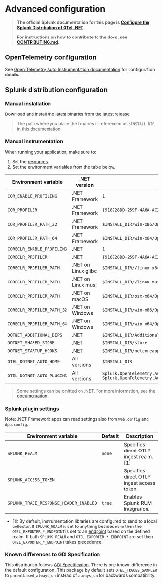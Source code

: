 # Advanced configuration

> **The official Splunk documentation for this page is
> [Configure the Splunk Distribution of OTel .NET](https://quickdraw.splunk.com/redirect/?product=Observability&version=current&location=otel.net.configuration).**
>
> **For instructions on how to contribute to the docs, see [CONTRIBUTING.md](../CONTRIBUTING.md#documentation).**

## OpenTelemetry configuration

See [Open Telemetry Auto Instrumentation documentation](https://github.com/open-telemetry/opentelemetry-dotnet-instrumentation/blob/v1.10.0/docs/config.md)
for configuration details.

## Splunk distribution configuration

### Manual installation

Download and install the latest binaries from
[the latest release](https://github.com/signalfx/splunk-otel-dotnet/releases/latest).

> The path where you place the binaries is referenced as `$INSTALL_DIR` in this documentation.

### Manual instrumentation

When running your application, make sure to:

1. Set the [resources](https://github.com/open-telemetry/opentelemetry-dotnet-instrumentation/blob/v1.10.0/docs/config.md#resources).
1. Set the environment variables from the table below.

| Environment variable                 | .NET version        | Value                                                                                       |
|--------------------------------------|---------------------|---------------------------------------------------------------------------------------------|
| `COR_ENABLE_PROFILING`               | .NET Framework      | `1`                                                                                         |
| `COR_PROFILER`                       | .NET Framework      | `{918728DD-259F-4A6A-AC2B-B85E1B658318}`                                                    |
| `COR_PROFILER_PATH_32`               | .NET Framework      | `$INSTALL_DIR/win-x86/OpenTelemetry.AutoInstrumentation.Native.dll`                         |
| `COR_PROFILER_PATH_64`               | .NET Framework      | `$INSTALL_DIR/win-x64/OpenTelemetry.AutoInstrumentation.Native.dll`                         |
| `CORECLR_ENABLE_PROFILING`           | .NET                | `1`                                                                                         |
| `CORECLR_PROFILER`                   | .NET                | `{918728DD-259F-4A6A-AC2B-B85E1B658318}`                                                    |
| `CORECLR_PROFILER_PATH`              | .NET on Linux glibc | `$INSTALL_DIR//linux-x64/OpenTelemetry.AutoInstrumentation.Native.so`                       |
| `CORECLR_PROFILER_PATH`              | .NET on Linux musl  | `$INSTALL_DIR//linux-musl-x64/OpenTelemetry.AutoInstrumentation.Native.so`                  |
| `CORECLR_PROFILER_PATH`              | .NET on macOS       | `$INSTALL_DIR/osx-x64/OpenTelemetry.AutoInstrumentation.Native.dylib`                       |
| `CORECLR_PROFILER_PATH_32`           | .NET on Windows     | `$INSTALL_DIR/win-x86/OpenTelemetry.AutoInstrumentation.Native.dll`                         |
| `CORECLR_PROFILER_PATH_64`           | .NET on Windows     | `$INSTALL_DIR/win-x64/OpenTelemetry.AutoInstrumentation.Native.dll`                         |
| `DOTNET_ADDITIONAL_DEPS`             | .NET                | `$INSTALL_DIR/AdditionalDeps`                                                               |
| `DOTNET_SHARED_STORE`                | .NET                | `$INSTALL_DIR/store`                                                                        |
| `DOTNET_STARTUP_HOOKS`               | .NET                | `$INSTALL_DIR/netcoreapp3.1/OpenTelemetry.AutoInstrumentation.StartupHook.dll`              |
| `OTEL_DOTNET_AUTO_HOME`              | All versions        | `$INSTALL_DIR`                                                                              |
| `OTEL_DOTNET_AUTO_PLUGINS`           | All versions        | `Splunk.OpenTelemetry.AutoInstrumentation.Plugin, Splunk.OpenTelemetry.AutoInstrumentation` |

> Some settings can be omitted on .NET. For more information, see the [documentation](https://github.com/open-telemetry/opentelemetry-dotnet-instrumentation/blob/v1.10.0/docs/config.md#net-clr-profiler).

### Splunk plugin settings

Note: .NET Framework apps can read settings also from `Web.config` and `App.config`.

| Environment variable                   | Default | Description                                |
|----------------------------------------|---------|--------------------------------------------|
| `SPLUNK_REALM`                         | `none`  | Specifies direct OTLP ingest realm. [1]    |
| `SPLUNK_ACCESS_TOKEN`                  |         | Specifies direct OTLP ingest access token. |
| `SPLUNK_TRACE_RESPONSE_HEADER_ENABLED` | `true`  | Enables Splunk RUM integration.            |

- [1]: By default, instrumentation libraries are configured to send to a local
  collector. If `SPLUNK_REALM` is set to
  anything besides `none` then the `OTEL_EXPORTER_*_ENDPOINT` is set to an
  [endpoint](https://dev.splunk.com/observability/docs/realms_in_endpoints/)
  based on the defined realm. If both `SPLUNK_REALM` and
  `OTEL_EXPORTER_*_ENDPOINT` are set then `OTEL_EXPORTER_*_ENDPOINT` takes
  precedence.

### Known differences to GDI Specification

This distribution follows [GDI Specification](https://github.com/signalfx/gdi-specification/blob/v1.7.0).
There is one known difference in the default configuration.
This package by default sets `OTEL_TRACES_SAMPLER`
to `parentbased_always_on` instead of `always_on`
for backwards compatibility.
